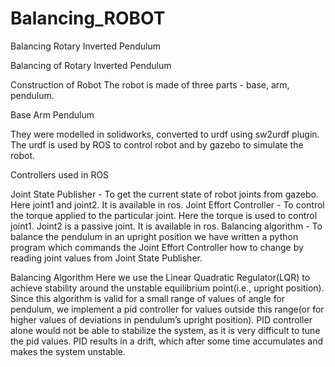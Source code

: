 # Balancing_ROBOT
Balancing Rotary Inverted Pendulum

Balancing of Rotary Inverted Pendulum

Construction of Robot
The robot is made of three parts - base, arm, pendulum.
   
   Base 	 			Arm 				   Pendulum

They were modelled in solidworks, converted to urdf using sw2urdf plugin. The urdf is used by ROS to control robot and by  gazebo to simulate the robot.

Controllers used in ROS

Joint State Publisher - To get the current state of robot joints from gazebo. Here joint1 and joint2. It is available in ros.
Joint Effort Controller - To control the torque applied to the particular joint. Here the torque is used to control joint1. Joint2 is a passive joint. It is available in ros.
Balancing algorithm - To balance the pendulum in an upright position we have written a python program which commands the Joint Effort Controller how to change by reading joint values from Joint State Publisher.

Balancing Algorithm
Here we use the Linear Quadratic Regulator(LQR) to achieve stability around the unstable equilibrium point(i.e., upright position). Since this algorithm is valid for a small range of values of angle for pendulum, we implement a pid controller for values outside this range(or for higher values of deviations in pendulum’s upright position). PID controller alone would not be able to stabilize the system, as it is very difficult to tune the pid values. PID results in a drift, which after some time accumulates and makes the system unstable. 

